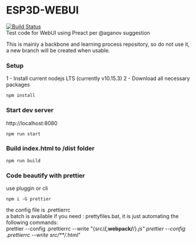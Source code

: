 # ESP3D-WEBUI 
 [![Build Status](https://travis-ci.org/luc-github/ESP3D-WEBUI.svg?branch=preactbased)](https://travis-ci.org/luc-github/ESP3D-WEBUI)   
 Test code for WebUI using Preact per @aganov suggestion
 
 This is mainly a backbone and learning process repository, so do not use it, a new branch will be created when usable.
 
### Setup

1 - Install current nodejs LTS (currently v10.15.3)
2 - Download all necessary packages
```
npm install
```

### Start dev server    
http://localhost:8080

```
npm run start
```

### Build index.html to /dist folder

```
npm run build
```

### Code beautify with prettier
use pluggin or cli   

```
npm i -G prettier
```

the config file is .prettierrc  
a batch is available if you need : prettyfiles.bat, it is just automating the following commands:  
prettier --config .prettierrc --write "{src/**/,webpack/**/}*.js"
prettier --config .prettierrc --write src/**/*.html"

